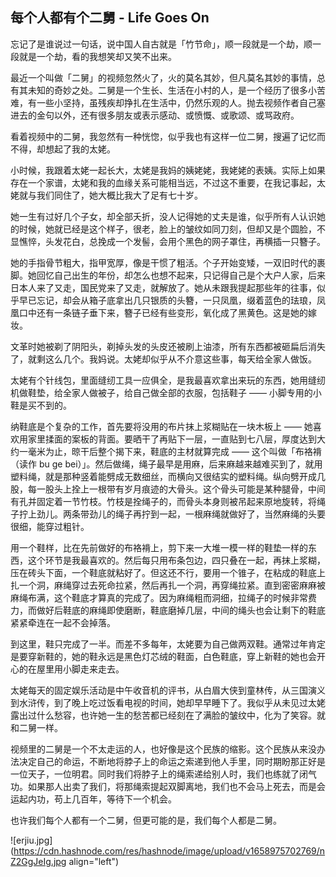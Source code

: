 ## 每个人都有个二舅 - Life Goes On

忘记了是谁说过一句话，说中国人自古就是「竹节命」，顺一段就是一个劫，顺一段就是一个劫，看的我想笑却又笑不出来。

最近一个叫做「二舅」的视频忽然火了，火的莫名其妙，但凡莫名其妙的事情，总有其未知的奇妙之处。二舅是一个生长、生活在小村的人，是一个经历了很多小苦难，有一些小坚持，虽残疾却挣扎在生活中，仍然乐观的人。抛去视频作者自己塞进去的金句以外，还有很多朋友或表示感动、或愤慨、或歌颂、或骂政府。

看着视频中的二舅，我忽然有一种恍惚，似乎我也有这样一位二舅，搜遍了记忆而不得，却想起了我的太姥。

小时候，我跟着太姥一起长大，太姥是我妈的姨姥姥，我姥姥的表姨。实际上如果存在一个家谱，太姥和我的血缘关系可能相当远，不过这不重要，在我记事起，太姥就与我们同住了，她大概比我大了足有七十岁。

她一生有过好几个子女，却全部夭折，没人记得她的丈夫是谁，似乎所有人认识她的时候，她就已经是这个样子，很老，脸上的皱纹如同刀刻，但却又是个圆脸，不显憔悴，头发花白，总挽成一个发髻，会用个黑色的网子罩住，再横插一只簪子。

她的手指骨节粗大，指甲宽厚，像是干惯了粗活。个子开始变矮，一双旧时代的裹脚。她回忆自己出生的年份，却怎么也想不起来，只记得自己是个大户人家，后来日本人来了又走，国民党来了又走，就解放了。她从未跟我提起那些年的往事，似乎早已忘记，却会从箱子底拿出几只银质的头簪，一只凤凰，缀着蓝色的珐琅，凤凰口中还有一条链子垂下来，簪子已经有些变形，氧化成了黑黄色。这是她的嫁妆。

文革时她被剃了阴阳头，剃掉头发的头皮还被刷上油漆，所有东西都被砸扁后消失了，就剩这么几个。我妈说。太姥却似乎从不介意这些事，每天给全家人做饭。

太姥有个针线包，里面缝纫工具一应俱全，是我最喜欢拿出来玩的东西，她用缝纫机做鞋垫，给全家人做被子，给自己做全部的衣服，包括鞋子 —— 小脚专用的小鞋是买不到的。

纳鞋底是个复杂的工作，首先要将没用的布片抹上浆糊贴在一块木板上 —— 她喜欢用家里揉面的案板的背面。要晒干了再贴下一层，一直贴到七八层，厚度达到大约一毫米为止，晾干后整个揭下来，鞋底的主材就算完成 —— 这个叫做「布袼褙（读作 bu ge bei）」。然后做绳，绳子最早是用麻，后来麻越来越难买到了，就用塑料绳，就是那种竖着能劈成无数细丝，而横向又很结实的塑料绳。纵向劈开成几股，每一股头上拴上一根带有岁月痕迹的大骨头。这个骨头可能是某种腿骨，中间有孔并固定着一节竹枝。竹枝是拴绳子的，而骨头本身则被吊起来原地旋转，将绳子拧上劲儿。两条带劲儿的绳子再拧到一起，一根麻绳就做好了，当然麻绳的头要很细，能穿过粗针。

用一个鞋样，比在先前做好的布袼褙上，剪下来一大堆一模一样的鞋垫一样的东西，这个环节是我最喜欢的。然后每只用布条包边，四只叠在一起，再抹上浆糊，压在砖头下面，一个鞋底就粘好了。但这还不行，要用一个锥子，在粘成的鞋底上扎一个洞，麻绳穿过去死命拉紧，然后再扎一个洞，再穿绳拉紧。直到密密麻麻被麻绳布满，这个鞋底才算真的完成了。因为麻绳粗而洞细，拉绳子的时候非常费力，而做好后鞋底的麻绳即使磨断，鞋底磨掉几层，中间的绳头也会让剩下的鞋底紧紧牵连在一起不会掉落。

到这里，鞋只完成了一半。而差不多每年，太姥要为自己做两双鞋。通常过年肯定是要穿新鞋的，她的鞋永远是黑色灯芯绒的鞋面，白色鞋底，穿上新鞋的她也会开心的在屋里用小脚走来走去。

太姥每天的固定娱乐活动是中午收音机的评书，从白眉大侠到童林传，从三国演义到水浒传，到了晚上吃过饭看电视的时间，她却早早睡下了。我似乎从未见过太姥露出过什么愁容，也许她一生的愁苦都已经刻在了满脸的皱纹中，化为了笑容。就和二舅一样。

视频里的二舅是一个不太走运的人，也好像是这个民族的缩影。这个民族从来没办法决定自己的命运，不断地将脖子上的命运之索递到他人手里，同时期盼那正好是一位天子，一位明君。同时我们将脖子上的绳索递给别人时，我们也练就了闭气功。如果那人出卖了我们，将那绳索提起双脚离地，我们也不会马上死去，而是会运起内功，苟上几百年，等待下一个机会。

也许我们每个人都有一个二舅，但更可能的是，我们每个人都是二舅。


![erjiu.jpg](https://cdn.hashnode.com/res/hashnode/image/upload/v1658975702769/nZ2GgJeIg.jpg align="left")


